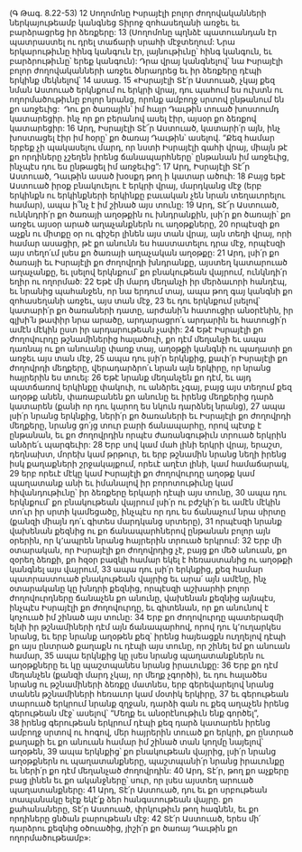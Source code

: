 (Գ Թագ. 8.22-53)
12 Սողոմոնը Իսրայէլի բոլոր ժողովականների ներկայութեամբ կանգնեց Տիրոջ զոհասեղանի առջեւ եւ բարձրացրեց իր ձեռքերը: 13 (Սողոմոնը պղնձէ պատուանդան էր պատրաստել ու դրել տաճարի սրահի մէջտեղում: Նրա երկարութիւնը հինգ կանգուն էր, լայնութիւնը՝ հինգ կանգուն, եւ բարձրութիւնը՝ երեք կանգուն): Դրա վրայ կանգնելով՝ նա Իսրայէլի բոլոր ժողովականների առջեւ ծնրադրեց եւ իր ձեռքերը դէպի երկինք մեկնելով՝ 14 ասաց.
15 «Իսրայէլի Տէ՛ր Աստուած, չկայ քեզ նման Աստուած երկնքում ու երկրի վրայ, դու պահում ես ուխտն ու ողորմածութիւնը բոլոր նրանց, որոնք ամբողջ սրտով ընթանում են քո առջեւից:  Դու քո ծառային՝ իմ հայր Դաւթին տուած խոստումդ կատարեցիր. ինչ որ քո բերանով ասել էիր, այսօր քո ձեռքով կատարեցիր: 16 Արդ, Իսրայէլի Տէ՜ր Աստուած, կատարի՛ր այն, ինչ խոստացել էիր իմ հօրը՝ քո ծառայ Դաւթին՝ ասելով. “Քեզ համար երբեք չի պակասելու մարդ, որ նստի Իսրայէլի գահի վրայ, միայն թէ քո որդիները չշեղեն իրենց ճանապարհները՝ ընթանան իմ առջեւից, ինչպէս դու ես ընթացել իմ առջեւից”: 17 Արդ, Իսրայէլի Տէ՜ր Աստուած, Դաւթին ասած խօսքդ թող ի կատար ածուի:
18 Բայց եթէ Աստուած իրօք բնակուելու է երկրի վրայ, մարդկանց մէջ (երբ երկինքն ու երկինքների երկինքը բաւական չեն նրան տեղաւորելու համար), ապա ի՞նչ է իմ շինած այս տունը: 19 Արդ, Տէ՜ր Աստուած, ունկնդրի՛ր քո ծառայի աղօթքին ու խնդրանքին, լսի՛ր քո ծառայի՝ քո առջեւ այսօր արած աղաչանքներն ու աղօթքները, 20 որպէսզի քո աչքն ու միտքը օր ու գիշեր լինեն այս տան վրայ, այն տեղի վրայ, որի համար ասացիր, թէ քո անունն ես հաստատելու դրա մէջ, որպէսզի այս տեղո՛ւմ լսես քո ծառայի աղաչական աղօթքը: 21 Արդ, լսի՛ր քո ծառայի եւ Իսրայէլի քո ժողովրդի խնդրանքը, այստեղ կատարուած աղաչանքը, եւ լսելով երկնքում՝ քո բնակութեան վայրում, ունկնդի՛ր եղիր ու ողորմած:
22 Եթէ մի մարդ մեղանչի իր մերձաւորի հանդէպ, եւ նրանից պահանջեն, որ նա երդում տայ, ապա թող գայ կանգնի քո զոհասեղանի առջեւ, այս տան մէջ, 23 եւ դու երկնքում լսելով՝ կատարի՛ր քո ծառաների դատը, արժանի՛ն հատուցիր անօրէնին, իր գլխի՛ն թափիր նրա արածը, արդարացրո՛ւ արդարին եւ հատուցի՛ր ամէն մէկին ըստ իր արդարութեան չափի:
24 Եթէ Իսրայէլի քո ժողովուրդը թշնամիներից հալածուի, քո դէմ մեղանչի եւ ապա դառնայ ու քո անուանը փառք տայ, աղօթքի կանգնի ու պաղատի քո առջեւ այս տան մէջ, 25 ապա դու լսի՛ր երկնքից, քաւի՛ր Իսրայէլի քո ժողովրդի մեղքերը, վերադարձրո՛ւ նրան այն երկիրը, որ նրանց հայրերին ես տուել:
26 Եթէ նրանք մեղանչեն քո դէմ, եւ այդ պատճառով երկինքը փակուի, ու անձրեւ չգայ, բայց այս տեղում քեզ աղօթք անեն, փառաբանեն քո անունը եւ իրենց մեղքերից դարձ կատարեն (քանի որ դու կարող ես նկուն դարձնել նրանց), 27 ապա լսի՛ր նրանց երկնքից, ների՛ր քո ծառաների եւ Իսրայէլի քո ժողովրդի մեղքերը, նրանց ցո՛յց տուր բարի ճանապարհը, որով պէտք է ընթանան, եւ քո ժողովրդին որպէս ժառանգութիւն տրուած երկրին անձրե՛ւ պարգեւիր:
28 Երբ սով կամ մահ լինի երկրի վրայ, երաշտ, դեղնախտ, մորեխ կամ թրթուր, եւ երբ թշնամին նրանց նեղի իրենց իսկ քաղաքների շրջակայքում, որեւէ աղէտ լինի, կամ համաճարակ, 29 երբ որեւէ մէկը կամ Իսրայէլի քո ժողովուրդը աղօթք կամ պաղատանք անի եւ իմանալով իր բորոտութիւնը կամ հիվանդութիւնը՝ իր ձեռքերը երկարի դէպի այս տունը, 30 ապա դու երկնքում՝ քո բնակութեան վայրում լսի՛ր ու բժշկի՛ր եւ ամէն մէկին տո՛ւր իր սրտի կամեցածը, ինչպէս որ դու ես ճանաչում նրա սիրտը (քանզի միայն դո՛ւ գիտես մարդկանց սրտերը), 31 որպէսզի նրանք վախենան քեզնից ու քո ճանապարհներով ընթանան բոլոր այն օրերին, որ կ՚ապրեն նրանց հայրերին տրուած երկրում: 32 Երբ մի օտարական, որ Իսրայէլի քո ժողովրդից չէ, բայց քո մեծ անուան, քո զօրեղ ձեռքի, քո հզօր բազկի համար եկել է հեռաստանից ու աղօթքի կանգնել այս վայրում, 33 ապա դու լսի՛ր երկնքից, քեզ համար պատրաստուած բնակութեան վայրից եւ արա՛ այն ամէնը, ինչ օտարականը կը խնդրի քեզնից, որպէսզի աշխարհի բոլոր ժողովուրդները ճանաչեն քո անունը, վախենան քեզնից այնպէս, ինչպէս Իսրայէլի քո ժողովուրդը, եւ գիտենան, որ քո անունով է կոչուած իմ շինած այս տունը:
34 Երբ քո ժողովուրդը պատերազմի ելնի իր թշնամիների դէմ այն ճանապարհով, որով դու կ՚ուղարկես նրանց, եւ երբ նրանք աղօթեն քեզ՝ իրենց հայեացքն ուղղելով դէպի քո այս ընտրած քաղաքն ու դէպի այս տունը, որ շինել եմ քո անուան համար, 35 ապա երկնքից կը լսես նրանց պաղատանքներն ու աղօթքները եւ կը պաշտպանես նրանց իրաւունքը: 36 Երբ քո դէմ մեղանչեն (քանզի մարդ չկայ, որ մեղք չգործի), եւ դու հալածես նրանց ու թշնամիների ձեռքը մատնես, երբ գերեվարելով նրանց տանեն թշնամիների հեռաւոր կամ մօտիկ երկիրը, 37 եւ գերութեան տարուած երկրում նրանք զղջան, դարձի գան ու քեզ աղաչեն իրենց գերութեան մէջ՝ ասելով՝ “Մեղք եւ անօրէնութիւն ենք գործել”, 38 իրենց գերութեան երկրում դէպի քեզ դարձ կատարեն իրենց ամբողջ սրտով ու հոգով, մեր հայրերին տուած քո երկրի, քո ընտրած քաղաքի եւ քո անուան համար իմ շինած տան կողմը նայելով՝ աղօթեն, 39 ապա երկնքից՝ քո բնակութեան վայրից, լսի՛ր նրանց աղօթքներն ու պաղատանքները, պաշտպանի՛ր նրանց իրաւունքը եւ ների՛ր քո դէմ մեղանչած ժողովրդին: 40 Արդ, Տէ՛ր, թող քո աչքերը բաց լինեն եւ քո ականջները՝ սուր, որ լսես այստեղ արուած պաղատանքները:
41 Արդ, Տէ՛ր Աստուած, դու եւ քո սրբութեան տապանակը ելէք եկէ՛ք ձեր հանգստութեան վայրը.
քո քահանաները, Տէ՛ր Աստուած, փրկութիւն թող հագնեն,
եւ քո որդիները ցնծան բարութեան մէջ:
42 Տէ՛ր Աստուած, երես մի՛ դարձրու քեզնից օծուածից,
յիշի՛ր քո ծառայ Դաւթին քո ողորմածութեամբ»:
